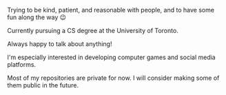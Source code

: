 Trying to be kind, patient, and reasonable with people, and to have some fun along the way 😉

Currently pursuing a CS degree at the University of Toronto. 

Always happy to talk about anything!

I'm especially interested in developing computer games and social media platforms.

Most of my repositories are private for now. I will consider making some of them public in the future.

<!--
**chriskorosu/chriskorosu** is a ✨ _special_ ✨ repository because its `README.md` (this file) appears on your GitHub profile.

Here are some ideas to get you started:

- 🔭 I’m currently working on ...
- 🌱 I’m currently learning ...
- 👯 I’m looking to collaborate on ...
- 🤔 I’m looking for help with ...
- 💬 Ask me about ...
- 📫 How to reach me: ...
- 😄 Pronouns: ...
- ⚡ Fun fact: ...
-->
